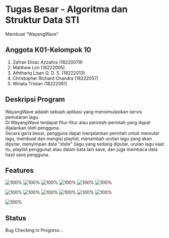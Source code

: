 # Tugas Besar - Algoritma dan Struktur Data STI
Membuat "WayangWave"

## Anggota K01-Kelompok 10
1. Zafran Divac Azzahra (18220079) <br />
2. Matthew Lim	(18222005) <br />
3. Aththariq Lisan Q. D. S. (18222013) <br />
4. Christopher Richard Chandra	(18222057) <br />
5. Winata Tristan (18222061) <br />


## Deskripsi Program
WayangWave adalah sebuah aplikasi yang mensimulasikan servis pemutaran lagu. <br />
Di WayangWave terdapat fitur-fitur atau perintah-perintah yang dapat dijalankan oleh pengguna. <br />
Secara garis besar, pengguna dapat menjalankan perintah untuk  memutar lagu, membuat dan mengisi playlist, menambah urutan lagu yang akan diputar, 
menyimpan data "state" (lagu yang sedang diputar, urutan lagu saat itu, playlist pengguna) atau dalam kata lain save, dan juga membaca data hasil save pengguna. <br />

## Features

![100%](https://progress-bar.dev/100?title=Load)
![100%](https://progress-bar.dev/100?title=List)
![100%](https://progress-bar.dev/100?title=Status)
![100%](https://progress-bar.dev/100?title=Song)
![100%](https://progress-bar.dev/100?title=ADT)
![100%](https://progress-bar.dev/100?title=Quit)

![100%](https://progress-bar.dev/100?title=Start)
![100%](https://progress-bar.dev/100?title=Playlist)
![100%](https://progress-bar.dev/100?title=Queue)
![100%](https://progress-bar.dev/100?title=Play)
![100%](https://progress-bar.dev/100?title=Save)
![100%](https://progress-bar.dev/100?title=MultiUser)

![100%](https://progress-bar.dev/100?title=Enhance+Tree)

## Status
Bug Checking in Progress... 
